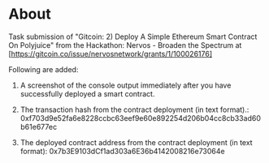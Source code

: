 # About

Task submission of "Gitcoin: 2) Deploy A Simple Ethereum Smart Contract On Polyjuice" from the Hackathon: Nervos - Broaden the Spectrum at [https://gitcoin.co/issue/nervosnetwork/grants/1/100026176]

Following are added:

1. A screenshot of the console output immediately after you have successfully deployed a smart contract.
2. The transaction hash from the contract deployment (in text format).:
   0xf703d9e52fa6e8228ccbc63eef9e60e892254d206b04cc8cb33ad60b61e677ec

3. The deployed contract address from the contract deployment (in text format):
   0x7b3E9103dCf1ad303a6E36b4142008216e73064e
